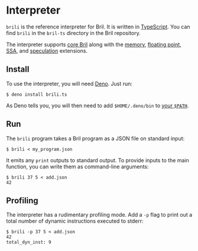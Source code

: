 Interpreter
===========

`brili` is the reference interpreter for Bril.
It is written in [TypeScript][].
You can find `brili` in the `bril-ts` directory in the Bril repository.

The interpreter supports [core Bril](../lang/core.md) along with the [memory](../lang/memory.md), [floating point](../lang/float.md), [SSA](../lang/ssa.md), and [speculation](../lang/spec.md) extensions.

Install
-------

To use the interpreter, you will need [Deno][].
Just run:

    $ deno install brili.ts

As Deno tells you, you will then need to add `$HOME/.deno/bin` to [your `$PATH`][path].

[deno]: https://deno.land
[path]: https://unix.stackexchange.com/a/26059/61192
[typescript]: https://www.typescriptlang.org

Run
---

The `brili` program takes a Bril program as a JSON file on standard input:

    $ brili < my_program.json

It emits any `print` outputs to standard output.
To provide inputs to the main function, you can write them as command-line arguments:

    $ brili 37 5 < add.json
    42

Profiling
---------

The interpreter has a rudimentary profiling mode.
Add a `-p` flag to print out a total number of dynamic instructions executed to stderr:

    $ brili -p 37 5 < add.json
    42
    total_dyn_inst: 9
